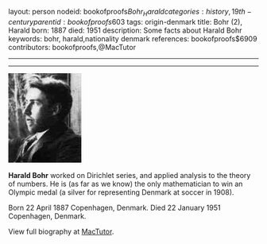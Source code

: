 layout: person
nodeid: bookofproofs$Bohr_Harald
categories: history,19th-century
parentid: bookofproofs$603
tags: origin-denmark
title: Bohr (2), Harald
born: 1887
died: 1951
description: Some facts about Harald Bohr
keywords: bohr, harald,nationality denmark
references: bookofproofs$6909
contributors: bookofproofs,@MacTutor

---


---

![Bohr_Harald.jpg](https://github.com/bookofproofs/bookofproofs.github.io/blob/main/_sources/_assets/images/portraits/Bohr_Harald.jpg?raw=true)

**Harald Bohr** worked on Dirichlet series, and applied analysis to the theory of numbers. He is (as far as we know) the only mathematician to win an Olympic medal (a silver for representing Denmark at soccer in 1908).

Born 22 April 1887 Copenhagen, Denmark. Died 22 January 1951 Copenhagen, Denmark.


View full biography at [MacTutor](https://mathshistory.st-andrews.ac.uk/Biographies/Bohr_Harald/).